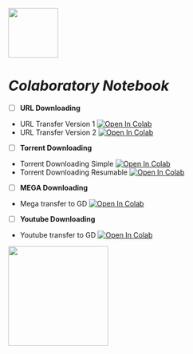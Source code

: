 <img src=https://miro.medium.com/max/700/0*Sd8UcWKMXw6F5jsV height=100> </center>
# *Colaboratory Notebook*

 - [ ] **URL Downloading**
 - URL Transfer Version 1  <a href="https://colab.research.google.com/github/FayedFahad/GDrive-Uploading/blob/master/ColabURL*V1_Transfer_%26Copy.ipynb" target="_parent"><img src="https://colab.research.google.com/assets/colab-badge.svg" alt="Open In Colab"/></a>
 - URL Transfer Version 2 <a href="https://colab.research.google.com/github/FayedFahad/GDrive-Uploading/blob/master/ColabURL*v2_Transfer.ipynb" target="_parent"><img src="https://colab.research.google.com/assets/colab-badge.svg" alt="Open In Colab"/></a>
 
  - [ ] **Torrent Downloading**
 - Torrent Downloading Simple      <a href="https://colab.research.google.com/github/FayedFahad/GDrive-Uploading/blob/master/ColabTorrent_Simple.ipynb" target="_parent"><img src="https://colab.research.google.com/assets/colab-badge.svg" alt="Open In Colab"/></a>
 - Torrent Downloading Resumable <a href="https://colab.research.google.com/github/FayedFahad/GDrive-Uploading/blob/master/ColabTorrent_Resumable.ipynb" target="_parent"><img src="https://colab.research.google.com/assets/colab-badge.svg" alt="Open In Colab"/></a>
 
  - [ ] **MEGA Downloading**
  - Mega transfer to GD  <a href="https://colab.research.google.com/github/FayedFahad/GDrive-Uploading/blob/master/ColabMega***_Transfer.ipynb" target="_parent"><img src="https://colab.research.google.com/assets/colab-badge.svg" alt="Open In Colab"/></a>

  - [ ] **Youtube Downloading**
  - Youtube transfer to GD  <a href="https://colab.research.google.com/github/FayedFahad/GDrive-Uploading/blob/master/ColabYoutube_Download.ipynb" target="_parent"><img src="https://colab.research.google.com/assets/colab-badge.svg" alt="Open In Colab"/></a>
 
 <p>
 </P>
<img src=https://mk0analyticsindf35n9.kinstacdn.com/wp-content/uploads/2020/04/COLAB.jpeg height=200>
